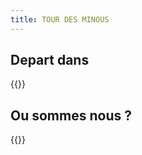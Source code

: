 ```yaml
---
title: TOUR DES MINOUS
---
```


## Depart dans  

 {{<counter>}}

## Ou sommes nous ?

{{<roundmap latitude = "43.6000" longitude = "1.4333">}}


